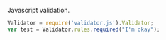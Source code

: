 Javascript validation.

```javascript
Validator = require('validator.js').Validator;
var test = Validator.rules.required("I'm okay");
```